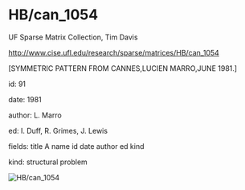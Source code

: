 # HB/can_1054

 UF Sparse Matrix Collection, Tim Davis

 http://www.cise.ufl.edu/research/sparse/matrices/HB/can_1054

 [SYMMETRIC PATTERN FROM CANNES,LUCIEN MARRO,JUNE 1981.]

 id: 91

 date: 1981

 author: L. Marro

 ed: I. Duff, R. Grimes, J. Lewis

 fields: title A name id date author ed kind

 kind: structural problem

![HB/can_1054](http://www2.research.att.com/~yifanhu/GALLERY/GRAPHS/GIF_SMALL/HB@can_1054.gif)